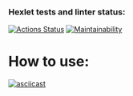 ### Hexlet tests and linter status:
[![Actions Status](https://github.com/almazidiyatshin/frontend-project-lvl2/workflows/hexlet-check/badge.svg)](https://github.com/almazidiyatshin/frontend-project-lvl2/actions)
[![Maintainability](https://api.codeclimate.com/v1/badges/a99a88d28ad37a79dbf6/maintainability)](https://codeclimate.com/github/almazidiyatshin/frontend-project-lvl2/maintainability)

# How to use:
[![asciicast](https://asciinema.org/a/QgvhC1tzOZJfwznhO65QCWaEa.svg)](https://asciinema.org/a/QgvhC1tzOZJfwznhO65QCWaEa)
